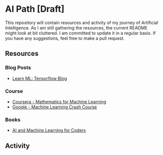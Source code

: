 # AI Path [Draft]

This repository will contain resources and activity of my journey of Artificial Intelligence. As I am still gathering the resources, the current README might look at bit cluttered.
I am committed to update it in a regular basis. If you have any suggestions, feel free to make a pull request.

## Resources
### Blog Posts
- [Learn ML: Tensorflow Blog](https://www.tensorflow.org/resources/learn-ml)


### Course
- [Coursera - Mathematics for Machine Learning](https://www.coursera.org/specializations/mathematics-machine-learning)
- [Google - Machine Learning Crash Course](https://developers.google.com/machine-learning/crash-course)


### Books
- [AI and Machine Learning for Coders](https://www.oreilly.com/library/view/ai-and-machine/9781492078180/)


## Activity

